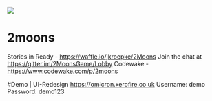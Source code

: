 [![](https://badge.waffle.io/jkroepke/2Moons.png?label=ready&title=Ready)]()
# 2moons
Stories in Ready - https://waffle.io/jkroepke/2Moons
Join the chat at https://gitter.im/2MoonsGame/Lobby
Codewake - https://www.codewake.com/p/2moons

#Demo | UI-Redesign
  https://omicron.xerofire.co.uk
  Username: demo
  Password: demo123
